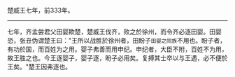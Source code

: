 楚威王七年，前333年。

---

七年，齐孟尝君父田婴欺楚，楚威王伐齐，败之於徐州，而令齐必逐田婴。田婴恐，张丑伪谓楚王曰："王所以战胜於徐州者，田盼子`田婴之同族`不用也。盼子者，有功於国，而百姓为之用。婴子弗善而用申纪。申纪者，大臣不附，百姓不为用，故王胜之也。今王逐婴子，婴子逐，盼子必用矣。复搏其士卒以与王遇，必不便於王矣。"楚王因弗逐也。